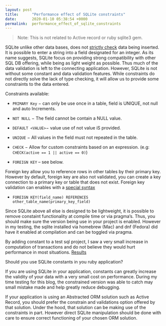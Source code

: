 ```yaml
---
layout: post
title:      "Performance effect of SQLite constraints"
date:       2020-01-10 05:38:54 +0000
permalink:  performance_effect_of_sqlite_constraints
---
```




> Note: This is not related to Active record or ruby sqlite3 gem.

SQLite unlike other data bases, does not [strictly check](https://www.sqlite.org/datatype3.html) data being inserted.  It is possible to enter a string into a field designated for an integer.  As its name suggests, SQLite focus on providing strong compatibility with other SQL DB offering, while being as light weight as possible.  Thus much of the data validation is left to the connecting application.  However, SQLite is not without some constant and data validation features.  While constraints do not directly solve the lack of type checking, it will allow us to provide some constraints to the data entered.

Constraints available:
-    `PRIMARY Key` − can only be use once in a table, field is UNIQUE, not null and auto Increments.

-    `NOT NULL` − The field cannot be contain a NULL value.

-    `DEFAULT <VALUE>`− value use of not value iS provided.

-   `UNIQUE` − All values in the field must not repeated in the table.

-  `CHECK` − Allow for custom constraints based on an expression. (e.g: `CHECK(active == 1 || active == 0)`)

-  `FOREIGN KEY` – see below.

Foreign key allow you to reference rows in other tables by their primary key. However by default, foreign key are also not validated, you can create a key connection to a primary key or table that does not exist.  Foreign key validation can enables with a [special syntax](https://www.sqlite.org/foreignkeys.html)

- `FOREIGN KEY(field_name) REFERENCES other_table_name(primary_key_field)`


Since SQLite above all else is designed to be lightweight, it is possible to remove constaint functionality at compile time or via pragma’s.  Thus, you should make sure the version being use in your project is enabled. However in my testing, the sqlite installed via homebrew (Mac) and dnf (Fedora) did have it enabled at compilation and can be toggled via pragma.

By adding constant to a test sql project, I saw a very small increase in computation of transactions and do not believe they would hurt performance in most situations. [Results](https://github.com/Anthonyntilelli/sqlite3-constraint-test/blob/master/tests.md)


Should you use SQLite constants in you ruby application?

If you are using  SQLite in your application, constants can greatly increase the validity of your data with a very small cost on performance.  During my time testing for this blog, the constrained version was able to catch may small mistake made and help greatly reduce debugging.

If your application is using an Abstracted ORM solution such as Active Record, you should prefer the constrain and validations option offered by that solution.  Under the hood, that solution can be making use of the constraints in part. However direct SQLite manipulation should be done with care to ensure correct functioning of your chosen ORM solution.



